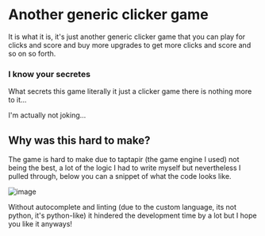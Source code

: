 # Another generic clicker game

It is what it is, it's just another generic clicker game that you can play for clicks and score and buy more upgrades to get more clicks and score and so on so forth.

### I know your secretes 

What secrets this game literally it just a clicker game there is nothing more to it...

I'm actually not joking...

## Why was this hard to make?

The game is hard to make due to taptapir (the game engine I used) not being the best, a lot of the logic I had to write myself but nevertheless I pulled through, below you can a snippet of what the code looks like.

![image](https://flik.host/images/2dFCo3.png)

Without autocomplete and linting (due to the custom language, its not python, it's python-like) it hindered the development time by a lot but I hope you like it anyways!